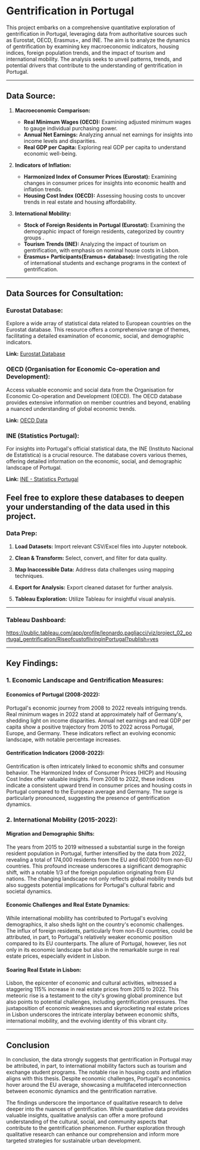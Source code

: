# Gentrification in Portugal

This project embarks on a comprehensive quantitative exploration of gentrification in Portugal, leveraging data from authoritative sources such as Eurostat, OECD, Erasmus+, and INE. The aim is to analyze the dynamics of gentrification by examining key macroeconomic indicators, housing indices, foreign population trends, and the impact of tourism and international mobility. The analysis seeks to unveil patterns, trends, and potential drivers that contribute to the understanding of gentrification in Portugal.

---------
## Data Source:

1. **Macroeconomic Comparison:**
   - **Real Minimum Wages (OECD):**
     Examining adjusted minimum wages to gauge individual purchasing power.
   - **Annual Net Earnings:**
     Analyzing annual net earnings for insights into income levels and disparities.
   - **Real GDP per Capita:**
     Exploring real GDP per capita to understand economic well-being.

2. **Indicators of Inflation:**
   - **Harmonized Index of Consumer Prices (Eurostat):**
     Examining changes in consumer prices for insights into economic health and inflation trends.
   - **Housing Cost Index (OECD):**
     Assessing housing costs to uncover trends in real estate and housing affordability.

3. **International Mobility:**
   - **Stock of Foreign Residents in Portugal (Eurostat):**
     Examining the demographic impact of foreign residents, categorized by country groups .
   - **Tourism Trends (INE):**
     Analyzing the impact of tourism on gentrification, with emphasis on nominal house costs in Lisbon.
   - **Erasmus+ Participants(Eramus+ database):**
     Investigating the role of international students and exchange programs in the context of gentrification.
----------
## Data Sources for Consultation:

### Eurostat Database:
Explore a wide array of statistical data related to European countries on the Eurostat database. This resource offers a comprehensive range of themes, facilitating a detailed examination of economic, social, and demographic indicators.

**Link:** [Eurostat Database](https://ec.europa.eu/eurostat/databrowser/explore/all/all_themes?lang=en&display=list&sort=category)

### OECD (Organisation for Economic Co-operation and Development):
Access valuable economic and social data from the Organisation for Economic Co-operation and Development (OECD). The OECD database provides extensive information on member countries and beyond, enabling a nuanced understanding of global economic trends.

**Link:** [OECD Data](https://data.oecd.org/)

### INE (Statistics Portugal):
For insights into Portugal's official statistical data, the INE (Instituto Nacional de Estatística) is a crucial resource. The database covers various themes, offering detailed information on the economic, social, and demographic landscape of Portugal.

**Link:** [INE - Statistics Portugal](https://www.ine.pt/xportal/xmain?xpid=INE&xpgid=ine_base_dados)

Feel free to explore these databases to deepen your understanding of the data used in this project.
----------
### Data Prep:

1. **Load Datasets:**
   Import relevant CSV/Excel files into Jupyter notebook.

2. **Clean & Transform:**
   Select, convert, and filter for data quality.

3. **Map Inaccessible Data:**
   Address data challenges using mapping techniques.

4. **Export for Analysis:**
   Export cleaned dataset for further analysis.

5. **Tableau Exploration:**
   Utilize Tableau for insightful visual analysis.


-------------------------

### Tableau Dashboard:
https://public.tableau.com/app/profile/leonardo.pagliacci/viz/project_02_portugal_gentrification/RiseofcustoflivinginPortugal?publish=yes

---------------------------

## Key Findings:
### 1. Economic Landscape and Gentrification Measures:

#### Economics of Portugal (2008-2022):

Portugal's economic journey from 2008 to 2022 reveals intriguing trends. Real minimum wages in 2022 stand at approximately half of Germany's, shedding light on income disparities. Annual net earnings and real GDP per capita show a positive trajectory from 2015 to 2022 across Portugal, Europe, and Germany. These indicators reflect an evolving economic landscape, with notable percentage increases.

#### Gentrification Indicators (2008-2022):

Gentrification is often intricately linked to economic shifts and consumer behavior. The Harmonized Index of Consumer Prices (HICP) and Housing Cost Index offer valuable insights. From 2008 to 2022, these indices indicate a consistent upward trend in consumer prices and housing costs in Portugal compared to the European average and Germany. The surge is particularly pronounced, suggesting the presence of gentrification dynamics.

### 2. International Mobility (2015-2022):

#### Migration and Demographic Shifts:

The years from 2015 to 2019 witnessed a substantial surge in the foreign resident population in Portugal, further intensified by the data from 2022, revealing a total of 174,000 residents from the EU and 607,000 from non-EU countries. This profound increase underscores a significant demographic shift, with a notable 1/3 of the foreign population originating from EU nations. The changing landscape not only reflects global mobility trends but also suggests potential implications for Portugal's cultural fabric and societal dynamics.

#### Economic Challenges and Real Estate Dynamics:

While international mobility has contributed to Portugal's evolving demographics, it also sheds light on the country's economic challenges. The influx of foreign residents, particularly from non-EU countries, could be attributed, in part, to Portugal's relatively weaker economic position compared to its EU counterparts. The allure of Portugal, however, lies not only in its economic landscape but also in the remarkable surge in real estate prices, especially evident in Lisbon.

#### Soaring Real Estate in Lisbon:

Lisbon, the epicenter of economic and cultural activities, witnessed a staggering 115% increase in real estate prices from 2015 to 2022. This meteoric rise is a testament to the city's growing global prominence but also points to potential challenges, including gentrification pressures. The juxtaposition of economic weaknesses and skyrocketing real estate prices in Lisbon underscores the intricate interplay between economic shifts, international mobility, and the evolving identity of this vibrant city.

------------
## Conclusion
In conclusion, the data strongly suggests that gentrification in Portugal may be attributed, in part, to international mobility factors such as tourism and exchange student programs. The notable rise in housing costs and inflation aligns with this thesis. Despite economic challenges, Portugal's economics hover around the EU average, showcasing a multifaceted interconnection between economic dynamics and the gentrification narrative.

The findings underscore the importance of qualitative research to delve deeper into the nuances of gentrification. While quantitative data provides valuable insights, qualitative analysis can offer a more profound understanding of the cultural, social, and community aspects that contribute to the gentrification phenomenon. Further exploration through qualitative research can enhance our comprehension and inform more targeted strategies for sustainable urban development.







